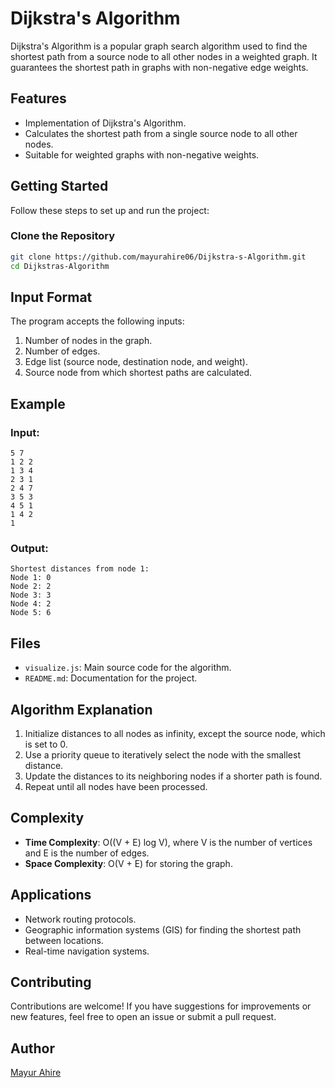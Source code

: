 # Dijkstra's Algorithm

Dijkstra's Algorithm is a popular graph search algorithm used to find the shortest path from a source node to all other nodes in a weighted graph. It guarantees the shortest path in graphs with non-negative edge weights.

## Features
- Implementation of Dijkstra's Algorithm.
- Calculates the shortest path from a single source node to all other nodes.
- Suitable for weighted graphs with non-negative weights.

## Getting Started
Follow these steps to set up and run the project:

### Clone the Repository
```bash
git clone https://github.com/mayurahire06/Dijkstra-s-Algorithm.git
cd Dijkstras-Algorithm
```

## Input Format
The program accepts the following inputs:
1. Number of nodes in the graph.
2. Number of edges.
3. Edge list (source node, destination node, and weight).
4. Source node from which shortest paths are calculated.

## Example
### Input:
```
5 7
1 2 2
1 3 4
2 3 1
2 4 7
3 5 3
4 5 1
1 4 2
1
```
### Output:
```
Shortest distances from node 1:
Node 1: 0
Node 2: 2
Node 3: 3
Node 4: 2
Node 5: 6
```

## Files
- `visualize.js`: Main source code for the algorithm.
- `README.md`: Documentation for the project.

## Algorithm Explanation
1. Initialize distances to all nodes as infinity, except the source node, which is set to 0.
2. Use a priority queue to iteratively select the node with the smallest distance.
3. Update the distances to its neighboring nodes if a shorter path is found.
4. Repeat until all nodes have been processed.

## Complexity
- **Time Complexity**: O((V + E) log V), where V is the number of vertices and E is the number of edges.
- **Space Complexity**: O(V + E) for storing the graph.

## Applications
- Network routing protocols.
- Geographic information systems (GIS) for finding the shortest path between locations.
- Real-time navigation systems.

## Contributing
Contributions are welcome! If you have suggestions for improvements or new features, feel free to open an issue or submit a pull request.

## Author
[Mayur Ahire](https://github.com/mayurahire06)
